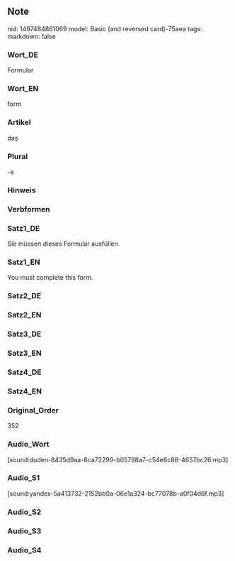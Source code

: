 ## Note
nid: 1497484861069
model: Basic (and reversed card)-75aea
tags: 
markdown: false

### Wort_DE
Formular

### Wort_EN
form

### Artikel
das

### Plural
-e

### Hinweis


### Verbformen


### Satz1_DE
Sie müssen dieses Formular ausfüllen.

### Satz1_EN
You must complete this form.

### Satz2_DE


### Satz2_EN


### Satz3_DE


### Satz3_EN


### Satz4_DE


### Satz4_EN


### Original_Order
352

### Audio_Wort
[sound:duden-8435d9aa-6ca72299-b05798a7-c54e6c88-4657bc26.mp3]

### Audio_S1
[sound:yandex-5a413732-2152bb0a-06e1a324-bc77078b-a0f04d6f.mp3]

### Audio_S2


### Audio_S3


### Audio_S4

